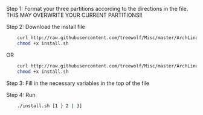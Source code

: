 Step 1:
	Format your three partitions according to the directions in the file. THIS MAY OVERWRITE YOUR CURRENT PARTITIONS!!

Step 2: Download the install file
	
```bash
	curl http://raw.githubusercontent.com/treewolf/Misc/master/ArchLinux/normal.sh > install.sh
	chmod +x install.sh
```
OR
```bash
	curl http://raw.githubusercontent.com/treewolf/Misc/master/ArchLinux/encrypted.sh > install.sh
	chmod +x install.sh
```
Step 3: Fill in the necessary variables in the top of the file

Step 4: Run
```bash
	./install.sh [1 } 2 | 3]
```
